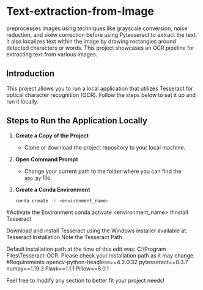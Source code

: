 # Text-extraction-from-Image
preprocesses images using techniques like grayscale conversion, noise reduction, and skew correction before using Pytesseract to extract the text. It also localizes text within the image by drawing rectangles around detected characters or words. This project showcases an OCR pipeline for extracting text from various images.

## Introduction
This project allows you to run a local application that utilizes Tesseract for optical character recognition (OCR). Follow the steps below to set it up and run it locally.

## Steps to Run the Application Locally

1. **Create a Copy of the Project**
   - Clone or download the project repository to your local machine.

2. **Open Command Prompt**
   - Change your current path to the folder where you can find the `app.py` file.

3. **Create a Conda Environment**
   ```bash
   conda create -n <environment_name>
#Activate the Environment
conda activate <environment_name>
#Install Tesseract

Download and install Tesseract using the Windows installer available at: Tesseract Installation
Note the Tesseract Path

Default installation path at the time of this edit was: C:\Program Files\Tesseract-OCR. Please check your installation path as it may change.
#Requirements
opencv-python-headless==4.2.0.32
pytesseract==0.3.7
numpy==1.19.3
Flask==1.1.1
Pillow==8.0.1


Feel free to modify any section to better fit your project needs!

